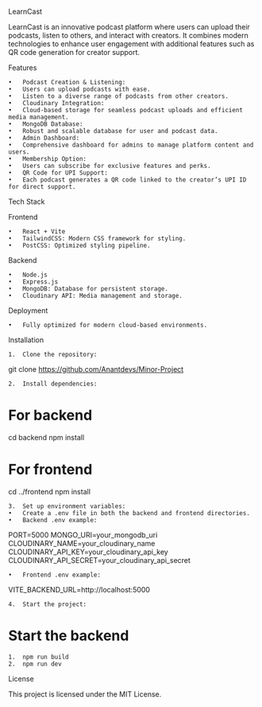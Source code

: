 LearnCast

LearnCast is an innovative podcast platform where users can upload their podcasts, listen to others, and interact with creators. It combines modern technologies to enhance user engagement with additional features such as QR code generation for creator support.

Features

	•	Podcast Creation & Listening:
	•	Users can upload podcasts with ease.
	•	Listen to a diverse range of podcasts from other creators.
	•	Cloudinary Integration:
	•	Cloud-based storage for seamless podcast uploads and efficient media management.
	•	MongoDB Database:
	•	Robust and scalable database for user and podcast data.
	•	Admin Dashboard:
	•	Comprehensive dashboard for admins to manage platform content and users.
	•	Membership Option:
	•	Users can subscribe for exclusive features and perks.
	•	QR Code for UPI Support:
	•	Each podcast generates a QR code linked to the creator’s UPI ID for direct support.

Tech Stack

Frontend

	•	React + Vite
	•	TailwindCSS: Modern CSS framework for styling.
	•	PostCSS: Optimized styling pipeline.

Backend

	•	Node.js
	•	Express.js
	•	MongoDB: Database for persistent storage.
	•	Cloudinary API: Media management and storage.

Deployment

	•	Fully optimized for modern cloud-based environments.

Installation

	1.	Clone the repository:

git clone https://github.com/Anantdevs/Minor-Project

	2.	Install dependencies:

# For backend
cd backend
npm install

# For frontend
cd ../frontend
npm install


	3.	Set up environment variables:
	•	Create a .env file in both the backend and frontend directories.
	•	Backend .env example:

PORT=5000
MONGO_URI=your_mongodb_uri
CLOUDINARY_NAME=your_cloudinary_name
CLOUDINARY_API_KEY=your_cloudinary_api_key
CLOUDINARY_API_SECRET=your_cloudinary_api_secret


	•	Frontend .env example:

VITE_BACKEND_URL=http://localhost:5000


	4.	Start the project:

# Start the backend
	1.	npm run build
	2.	npm run dev



License

This project is licensed under the MIT License.

